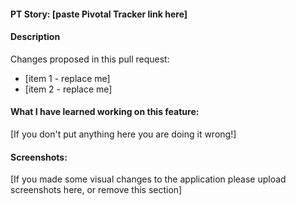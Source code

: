 #### PT Story: [paste Pivotal Tracker link here]
#### Description
Changes proposed in this pull request:

* [item 1 - replace me]
* [item 2 - replace me]
#### What I have learned working on this feature: 
[If you don't put anything here you are doing it wrong!]

#### Screenshots:
[If you made some visual changes to the application please upload screenshots here, or remove this section]
